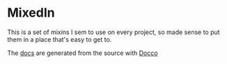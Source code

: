 # MixedIn

This is a set of mixins I sem to use on every project, so made sense to put them in a place that's easy to get to.

The [docs](docs/mixins.html) are generated from the source with [Docco](http://ashkenas.com/docco/)

